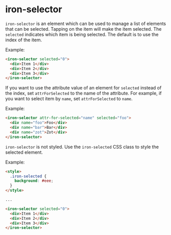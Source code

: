 iron-selector
=============

`iron-selector` is an element which can be used to manage a list of elements
that can be selected.  Tapping on the item will make the item selected.  The `selected` indicates
which item is being selected.  The default is to use the index of the item.

Example:

```html
<iron-selector selected="0">
  <div>Item 1</div>
  <div>Item 2</div>
  <div>Item 3</div>
</iron-selector>
```

If you want to use the attribute value of an element for `selected` instead of the index,
set `attrForSelected` to the name of the attribute.  For example, if you want to select item by
`name`, set `attrForSelected` to `name`.

Example:

```html
<iron-selector attr-for-selected="name" selected="foo">
  <div name="foo">Foo</div>
  <div name="bar">Bar</div>
  <div name="zot">Zot</div>
</iron-selector>
```

`iron-selector` is not styled. Use the `iron-selected` CSS class to style the selected element.

Example:

```html
<style>
  .iron-selected {
    background: #eee;
  }
</style>

...

<iron-selector selected="0">
  <div>Item 1</div>
  <div>Item 2</div>
  <div>Item 3</div>
</iron-selector>
```
